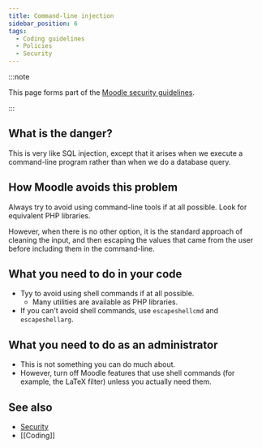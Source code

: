 ```yaml
---
title: Command-line injection
sidebar_position: 6
tags:
  - Coding guidelines
  - Policies
  - Security
---
```


:::note

This page forms part of the [Moodle security guidelines](../security).

:::

## What is the danger?

This is very like SQL injection, except that it arises when we execute a command-line program rather than when we do a database query.

## How Moodle avoids this problem

Always try to avoid using command-line tools if at all possible. Look for equivalent PHP libraries.

However, when there is no other option, it is the standard approach of cleaning the input, and then escaping the values that came from the user before including them in the command-line.

## What you need to do in your code

- Tyy to avoid using shell commands if at all possible.
  - Many utilities are available as PHP libraries.
- If you can't avoid shell commands, use `escapeshellcmd` and `escapeshellarg`.

## What you need to do as an administrator

- This is not something you can do much about.
- However, turn off Moodle features that use shell commands (for example, the LaTeX filter) unless you actually need them.

## See also

- [Security](../security)
- [[Coding]]
